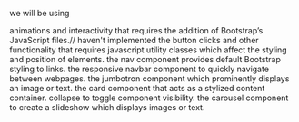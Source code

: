 
we will be using

animations and interactivity that requires the addition of Bootstrap’s JavaScript files.// haven't implemented the button clicks and other functionality that requires javascript
utility classes which affect the styling and position of elements.
the nav component provides default Bootstrap styling to links.
the responsive navbar component to quickly navigate between webpages.
the jumbotron component which prominently displays an image or text.
the card component that acts as a stylized content container.
collapse to toggle component visibility.
the carousel component to create a slideshow which displays images or text.

